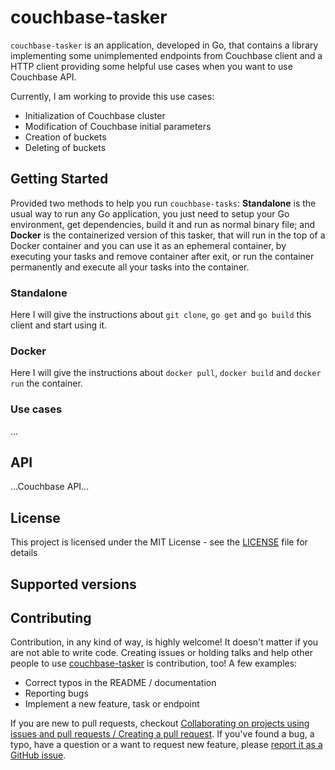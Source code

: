 # couchbase-tasker

`couchbase-tasker` is an application, developed in Go, that contains a library implementing some unimplemented endpoints from Couchbase client and a HTTP client providing some helpful use cases when you want to use Couchbase API.

Currently, I am working to provide this use cases:

* Initialization of Couchbase cluster
* Modification of Couchbase initial parameters
* Creation of buckets
* Deleting of buckets

## Getting Started

Provided two methods to help you run `couchbase-tasks`: **Standalone** is the usual way to run any Go application, you just need to setup your Go environment, get dependencies, build it and run as normal binary file; and **Docker** is the containerized version of this tasker, that will run in the top of a Docker container and you can use it as an ephemeral container, by executing your tasks and remove container after exit, or run the container permanently and execute all your tasks into the container.

### Standalone

Here I will give the instructions about `git clone`, `go get` and `go build` this client and start using it.

### Docker

Here I will give the instructions about `docker pull`, `docker build` and `docker run` the container.

### Use cases

...

## API

...Couchbase API...

## License

This project is licensed under the MIT License - see the [LICENSE](./LICENSE) file for details

## Supported versions

## Contributing

Contribution, in any kind of way, is highly welcome! 
It doesn't matter if you are not able to write code.
Creating issues or holding talks and help other people to use [couchbase-tasker](https://github.com/hugomcfonseca/couchbase-tasker) is contribution, too!
A few examples:

* Correct typos in the README / documentation
* Reporting bugs
* Implement a new feature, task or endpoint

If you are new to pull requests, checkout [Collaborating on projects using issues and pull requests / Creating a pull request](https://help.github.com/articles/creating-a-pull-request/).
If you've found a bug, a typo, have a question or a want to request new feature, please [report it as a GitHub issue](https://github.com/hugomcfonseca/couchbase-tasker/issues).
